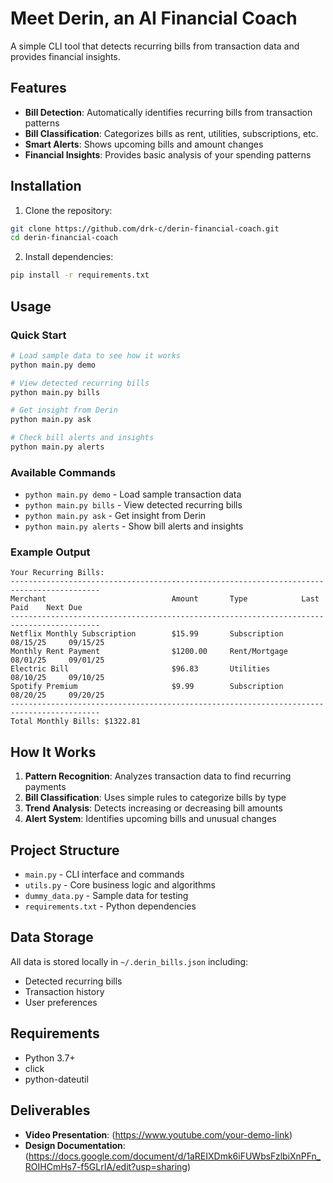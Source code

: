 # Meet Derin, an AI Financial Coach

A simple CLI tool that detects recurring bills from transaction data and provides financial insights.

## Features

- **Bill Detection**: Automatically identifies recurring bills from transaction patterns
- **Bill Classification**: Categorizes bills as rent, utilities, subscriptions, etc.
- **Smart Alerts**: Shows upcoming bills and amount changes
- **Financial Insights**: Provides basic analysis of your spending patterns

## Installation

1. Clone the repository:
```bash
git clone https://github.com/drk-c/derin-financial-coach.git
cd derin-financial-coach
```

2. Install dependencies:
```bash
pip install -r requirements.txt
```

## Usage

### Quick Start

```bash
# Load sample data to see how it works
python main.py demo

# View detected recurring bills
python main.py bills

# Get insight from Derin
python main.py ask

# Check bill alerts and insights
python main.py alerts
```

### Available Commands

- `python main.py demo` - Load sample transaction data
- `python main.py bills` - View detected recurring bills
- `python main.py ask` - Get insight from Derin
- `python main.py alerts` - Show bill alerts and insights

### Example Output

```
Your Recurring Bills:
------------------------------------------------------------------------------------------
Merchant                            Amount       Type            Last Paid    Next Due
------------------------------------------------------------------------------------------
Netflix Monthly Subscription        $15.99       Subscription    08/15/25     09/15/25
Monthly Rent Payment                $1200.00     Rent/Mortgage   08/01/25     09/01/25
Electric Bill                       $96.83       Utilities       08/10/25     09/10/25
Spotify Premium                     $9.99        Subscription    08/20/25     09/20/25
------------------------------------------------------------------------------------------
Total Monthly Bills: $1322.81
```

## How It Works

1. **Pattern Recognition**: Analyzes transaction data to find recurring payments
2. **Bill Classification**: Uses simple rules to categorize bills by type
3. **Trend Analysis**: Detects increasing or decreasing bill amounts
4. **Alert System**: Identifies upcoming bills and unusual changes

## Project Structure

- `main.py` - CLI interface and commands
- `utils.py` - Core business logic and algorithms
- `dummy_data.py` - Sample data for testing
- `requirements.txt` - Python dependencies

## Data Storage

All data is stored locally in `~/.derin_bills.json` including:
- Detected recurring bills
- Transaction history
- User preferences

## Requirements

- Python 3.7+
- click
- python-dateutil

## Deliverables

- **Video Presentation**: (https://www.youtube.com/your-demo-link)
- **Design Documentation**: (https://docs.google.com/document/d/1aREIXDmk6iFUWbsFzlbiXnPFn_ROIHCmHs7-f5GLrIA/edit?usp=sharing)
